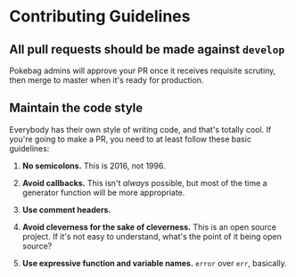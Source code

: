 # Contributing Guidelines

## All pull requests should be made against `develop`

Pokebag admins will approve your PR once it receives requisite scrutiny, then merge to master when it's ready for production.

## Maintain the code style

Everybody has their own style of writing code, and that's totally cool. If you're going to make a PR, you need to at least follow these basic guidelines:

1. **No semicolons.** This is 2016, not 1996.

1. **Avoid callbacks.** This isn't *always* possible, but most of the time a generator function will be more appropriate.

1. **Use comment headers.**

1. **Avoid cleverness for the sake of cleverness.** This is an open source project. If it's not easy to understand, what's the point of it being open source?

1. **Use expressive function and variable names.** `error` over `err`, basically.
